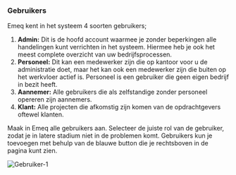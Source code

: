 ### Gebruikers

Emeq kent in het systeem 4 soorten gebruikers; 

1. **Admin:** Dit is de hoofd account waarmee je zonder beperkingen alle handelingen kunt verrichten in het systeem. Hiermee heb je ook het meest complete overzicht van uw bedrijfsprocessen. 
2. **Personeel:** Dit kan een medewerker zijn die op kantoor voor u de administratie doet, maar het kan ook een medewerker zijn die buiten op het werkvloer actief is. Personeel is een gebruiker die geen eigen bedrijf in bezit heeft.
3. **Aannemer:** Alle gebruikers die als zelfstandige zonder personeel opereren zijn aannemers.  
4. **Klant:** Alle projecten die afkomstig zijn komen van de opdrachtgevers oftewel klanten. 

Maak in Emeq alle gebruikers aan. Selecteer de juiste rol van de gebruiker, zodat je in latere stadium niet in de problemen komt. Gebruikers kun je toevoegen met behulp van de blauwe button die je rechtsboven in de pagina kunt zien.

![Gebruiker-1](https://user-images.githubusercontent.com/95087870/155862899-c5a6415f-d93d-4945-a161-23d69e299e88.png)
